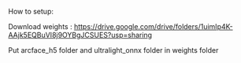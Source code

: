 How to setup:

Download weights : https://drive.google.com/drive/folders/1uimIp4K-AAjk5EQBuVI8j9OYBgJCSUES?usp=sharing

Put arcface_h5 folder and ultralight_onnx folder in weights folder